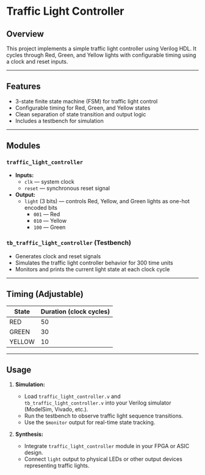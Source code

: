 # Traffic Light Controller

## Overview
This project implements a simple traffic light controller using Verilog HDL. It cycles through Red, Green, and Yellow lights with configurable timing using a clock and reset inputs.

---

## Features
- 3-state finite state machine (FSM) for traffic light control
- Configurable timing for Red, Green, and Yellow states
- Clean separation of state transition and output logic
- Includes a testbench for simulation

---

## Modules

### `traffic_light_controller`
- **Inputs:**  
  - `clk` — system clock  
  - `reset` — synchronous reset signal
- **Output:**  
  - `light` (3 bits) — controls Red, Yellow, and Green lights as one-hot encoded bits  
    - `001` — Red  
    - `010` — Yellow  
    - `100` — Green  

### `tb_traffic_light_controller` (Testbench)
- Generates clock and reset signals
- Simulates the traffic light controller behavior for 300 time units
- Monitors and prints the current light state at each clock cycle

---

## Timing (Adjustable)

| State  | Duration (clock cycles) |
|--------|-------------------------|
| RED    | 50                      |
| GREEN  | 30                      |
| YELLOW | 10                      |

---

## Usage

1. **Simulation:**

   - Load `traffic_light_controller.v` and `tb_traffic_light_controller.v` into your Verilog simulator (ModelSim, Vivado, etc.).
   - Run the testbench to observe traffic light sequence transitions.
   - Use the `$monitor` output for real-time state tracking.

2. **Synthesis:**

   - Integrate `traffic_light_controller` module in your FPGA or ASIC design.
   - Connect `light` output to physical LEDs or other output devices representing traffic lights.

